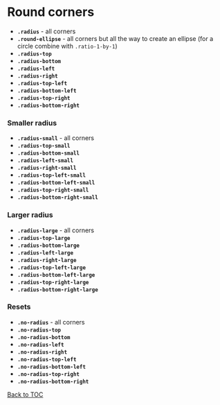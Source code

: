 # Round corners

- **`.radius`** - all corners
- **`.round-ellipse`** - all corners but all the way to create an ellipse (for a circle combine with `.ratio-1-by-1`)
- **`.radius-top`**
- **`.radius-bottom`**
- **`.radius-left`**
- **`.radius-right`**
- **`.radius-top-left`**
- **`.radius-bottom-left`**
- **`.radius-top-right`**
- **`.radius-bottom-right`**

### Smaller radius

- **`.radius-small`** - all corners
- **`.radius-top-small`**
- **`.radius-bottom-small`**
- **`.radius-left-small`**
- **`.radius-right-small`**
- **`.radius-top-left-small`**
- **`.radius-bottom-left-small`**
- **`.radius-top-right-small`**
- **`.radius-bottom-right-small`**

### Larger radius

- **`.radius-large`** - all corners
- **`.radius-top-large`**
- **`.radius-bottom-large`**
- **`.radius-left-large`**
- **`.radius-right-large`**
- **`.radius-top-left-large`**
- **`.radius-bottom-left-large`**
- **`.radius-top-right-large`**
- **`.radius-bottom-right-large`**

### Resets

- **`.no-radius`** - all corners
- **`.no-radius-top`**
- **`.no-radius-bottom`**
- **`.no-radius-left`**
- **`.no-radius-right`**
- **`.no-radius-top-left`**
- **`.no-radius-bottom-left`**
- **`.no-radius-top-right`**
- **`.no-radius-bottom-right`**

[Back to TOC](../../../readme.md)
